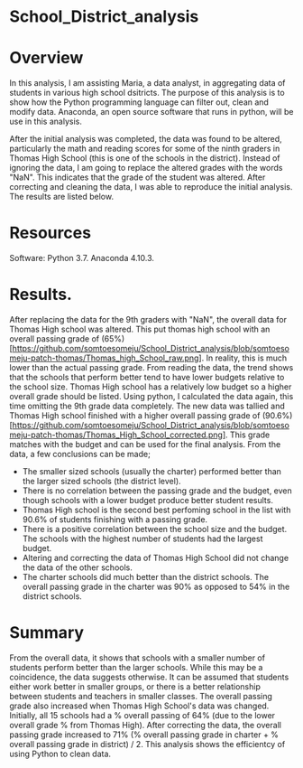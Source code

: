 # School_District_analysis

# Overview
In this analysis, I am assisting Maria, a data analyst, in aggregating data of students in various high school dsitricts. The purpose of this analysis is to show how the Python programming language can filter out, clean and modify data. Anaconda, an open source software that runs in python, will be use in this analysis.

After the initial analysis was completed, the data was found to be altered, particularly the math and reading scores for some of the ninth graders in Thomas High School (this is one of the schools in the district). Instead of ignoring the data, I am going to replace the altered grades with the words "NaN". This indicates that the grade of the student was altered. After correcting and cleaning the data, I was able to reproduce the initial analysis. The results are listed below.

# Resources
Software: Python 3.7. Anaconda 4.10.3.

# Results.
After replacing the data for the 9th graders with "NaN", the overall data for Thomas High school was altered. This put thomas high school with an overall passing grade of (65%)[https://github.com/somtoesomeju/School_District_analysis/blob/somtoesomeju-patch-thomas/Thomas_high_School_raw.png]. In reality, this is much lower than the actual passing grade. From reading the data, the trend shows that the schools that perform better tend to have lower budgets relative to the school size. Thomas High school has a relatively low budget so a higher overall grade should be listed. Using python, I calculated the data again, this time omitting the 9th grade data completely. The new data was tallied and Thomas High school finished with a higher overall passing grade of (90.6%)[https://github.com/somtoesomeju/School_District_analysis/blob/somtoesomeju-patch-thomas/Thomas_High_School_corrected.png]. This grade matches with the budget and can be used for the final analysis. From the data, a few conclusions can be made;

- The smaller sized schools (usually the charter) performed better than the larger sized schools (the district level).
- There is no correlation between the passing grade and the budget, even though schools with a lower budget produce better student results.
- Thomas High school is the second best perfoming school in the list with 90.6% of students finishing with a passing grade.
- There is a positive correlation between the school size and the budget. The schools with the highest number of students had the largest budget.
- Altering and correcting the data of Thomas High School did not change the data of the other schools.
- The charter schools did much better than the district schools. The overall passing grade in the charter was 90% as opposed to 54% in the district schools.

# Summary
From the overall data, it shows that schools with a smaller number of students perform better than the larger schools. While this may be a coincidence, the data suggests otherwise. It can be assumed that students either work better in smaller groups, or there is a better relationship between students and teachers in smaller classes. The overall passing grade also increased when Thomas High School's data was changed. Initially, all 15 schools had a % overall passing of 64% (due to the lower overall grade % from Thomas High). After correcting the data, the overall passing grade increased to 71% (% overall passing grade in charter + % overall passing grade in district) / 2. This analysis shows the efficientcy of using Python to clean data.

